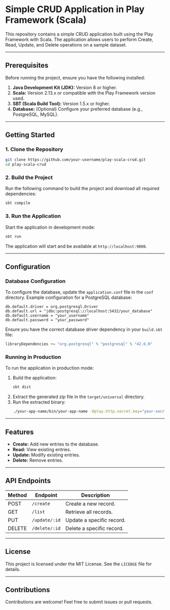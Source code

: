 
# Simple CRUD Application in Play Framework (Scala)

This repository contains a simple CRUD application built using the Play Framework with Scala. The application allows users to perform Create, Read, Update, and Delete operations on a sample dataset.

---

## Prerequisites

Before running the project, ensure you have the following installed:

1. **Java Development Kit (JDK):** Version 8 or higher.
2. **Scala:** Version 2.13.x or compatible with the Play Framework version used.
3. **SBT (Scala Build Tool):** Version 1.5.x or higher.
4. **Database:** (Optional) Configure your preferred database (e.g., PostgreSQL, MySQL).

---

## Getting Started

### 1. Clone the Repository

```bash
git clone https://github.com/your-username/play-scala-crud.git
cd play-scala-crud
```

### 2. Build the Project

Run the following command to build the project and download all required dependencies:

```bash
sbt compile
```

### 3. Run the Application

Start the application in development mode:

```bash
sbt run
```

The application will start and be available at `http://localhost:9000`.

---

## Configuration

### Database Configuration

To configure the database, update the `application.conf` file in the `conf` directory. Example configuration for a PostgreSQL database:

```hocon
db.default.driver = org.postgresql.Driver
db.default.url = "jdbc:postgresql://localhost:5432/your_database"
db.default.username = "your_username"
db.default.password = "your_password"
```

Ensure you have the correct database driver dependency in your `build.sbt` file:

```scala
libraryDependencies += "org.postgresql" % "postgresql" % "42.6.0"
```

### Running in Production

To run the application in production mode:

1. Build the application:
   ```bash
   sbt dist
   ```
2. Extract the generated zip file in the `target/universal` directory.
3. Run the extracted binary:
   ```bash
   ./your-app-name/bin/your-app-name -Dplay.http.secret.key="your-secret-key"
   ```

---

## Features

- **Create:** Add new entries to the database.
- **Read:** View existing entries.
- **Update:** Modify existing entries.
- **Delete:** Remove entries.

---

## API Endpoints

| Method | Endpoint       | Description              |
|--------|----------------|--------------------------|
| POST   | `/create`      | Create a new record.     |
| GET    | `/list`        | Retrieve all records.    |
| PUT    | `/update/:id`  | Update a specific record.|
| DELETE | `/delete/:id`  | Delete a specific record.|

---

## License

This project is licensed under the MIT License. See the `LICENSE` file for details.

---

## Contributions

Contributions are welcome! Feel free to submit issues or pull requests.

